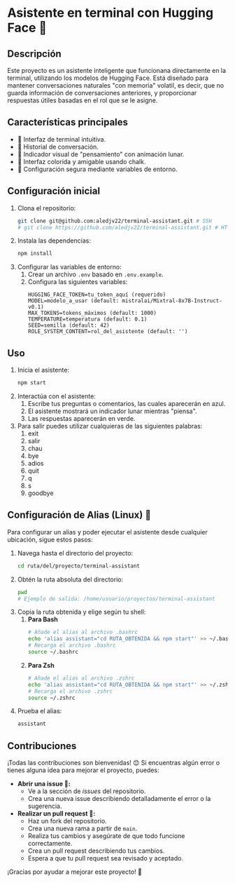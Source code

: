 # Asistente en terminal con Hugging Face 🤖

## Descripción
Este proyecto es un asistente inteligente que funcionana directamente en la terminal, utilizando los modelos de Hugging Face. Está diseñado para mantener conversaciones naturales "con memoria" volatil, es decir, que no guarda información de conversaciones anteriores, y proporcionar respuestas útiles basadas en el rol que se le asigne.

## Características principales
- 🎯 Interfaz de terminal intuitiva.
- 🔄 Historial de conversación.
- 🌙 Indicador visual de "pensamiento" con animación lunar.
- 🎨 Interfaz colorida y amigable usando chalk.
- 🔐 Configuración segura mediante variables de entorno.

##  Configuración inicial
1. Clona el repositorio:
    ```bash
    git clone git@github.com:aledjv22/terminal-assistant.git # SSH
    # git clone https://github.com/aledjv22/terminal-assistant.git # HTTPS
    ```
2. Instala las dependencias:
    ```bash
    npm install
    ```
3. Configurar las variables de entorno:
   1. Crear un archivo `.env` basado en `.env.example`.
   2. Configura las siguientes variables:
        ```env
        HUGGING_FACE_TOKEN=tu_token_aquí (requerido)
        MODEL=modelo_a_usar (default: mistralai/Mixtral-8x7B-Instruct-v0.1)
        MAX_TOKENS=tokens_máximos (default: 1000)
        TEMPERATURE=temperatura (default: 0.1)
        SEED=semilla (default: 42)
        ROLE_SYSTEM_CONTENT=rol_del_asistente (default: '')
        ```

## Uso
1. Inicia el asistente:
    ```bash
    npm start
    ```
2. Interactúa con el asistente:
   1. Escribe tus preguntas o comentarios, las cuales aparecerán en azul.
   2. El asistente mostrará un indicador lunar mientras "piensa".
   3. Las respuestas aparecerán en verde.
3. Para salir puedes utilizar cualquieras de las siguientes palabras:
   1. exit
   2. salir
   3. chau
   4. bye
   5. adios
   6. quit
   7. q
   8. s
   9. goodbye

## Configuración de Alias (Linux) 🔧
Para configurar un alias y poder ejecutar el asistente desde cualquier ubicación, sigue estos pasos:

1. Navega hasta el directorio del proyecto:
    ```bash
    cd ruta/del/proyecto/terminal-assistant
    ```
2. Obtén la ruta absoluta del directorio:
    ```bash
    pwd
    # Ejemplo de salida: /home/usuario/proyectos/terminal-assistant
    ```
3. Copia la ruta obtenida y elige según tu shell:
   1. **Para Bash**
        ```bash
        # Añade el alias al archivo .bashrc
        echo 'alias assistant="cd RUTA_OBTENIDA && npm start"' >> ~/.bashrc
        # Recarga el archivo .bashrc
        source ~/.bashrc
        ```
   2. **Para Zsh**
        ```bash
        # Añade el alias al archivo .zshrc
        echo 'alias assistant="cd RUTA_OBTENIDA && npm start"' >> ~/.zshrc
        # Recarga el archivo .zshrc
        source ~/.zshrc
        ```
4. Prueba el alias:
    ```bash
    assistant
    ```

## Contribuciones
¡Todas las contribuciones son bienvenidas! 😊 Si encuentras algún error o tienes alguna idea para mejorar el proyecto, puedes:
- **Abrir una issue 🐞:**
    - Ve a la sección de *issues* del repositorio.
    - Crea una nueva issue describiendo detalladamente el error o la sugerencia.
- **Realizar un pull request 🚀:** 
  - Haz un fork del repositorio.
  - Crea una nueva rama a partir de `main`.
  - Realiza tus cambios y asegúrate de que todo funcione correctamente.
  - Crea un pull request describiendo tus cambios.
  - Espera a que tu pull request sea revisado y aceptado.

¡Gracias por ayudar a mejorar este proyecto! 🎉

